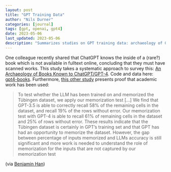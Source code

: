 ```yaml
---
layout: post
title: "GPT Training Data"
author: "Nils Durner"
categories: [journal]
tags: [gpt, openai, gpt4]
date: 2023-05-06
last_updated: 2023-05-06
description: "Summarizes studies on GPT training data: archaeology of GPT-4–known books and memorization tests on the Tübingen dataset, showing significant recall but gaps in memorized inputs."
---
```


One colleague recently shared that ChatGPT knows the inside of a (rare?) book which is not available in fulltext online, concluding that they must have scanned works. This study takes a systematic approach to survey this: [An Archaeology of Books Known to ChatGPT/GPT-4](https://arxiv.org/abs/2305.00118). Code and data here: [gpt4-books](https://github.com/bamman-group/gpt4-books).
Furthermore, [this other study](https://arxiv.org/abs/2305.00050) presents proof that academic work has been used:
> To test whether the LLM has been trained on and memorized the Tübingen dataset, we apply our memorization test [...] We find that GPT-3.5 is able to correctly recall 58% of the remaining cells in the dataset, and recall 19% of the rows without error. Our memorization test with GPT-4 is able to recall 61% of remaining cells in the dataset and 25% of rows without error. These results indicate that the Tübingen dataset is certainly in GPT’s training set and that GPT has had an opportunity to memorize the dataset. However, the gap between percentage of inputs memorized and LLMs accuracy is still significant and more work is needed to understand the role of memorization for the inputs that are not captured by our memorization test

(via [Benjamin Han](https://www.linkedin.com/in/benjaminhan/))